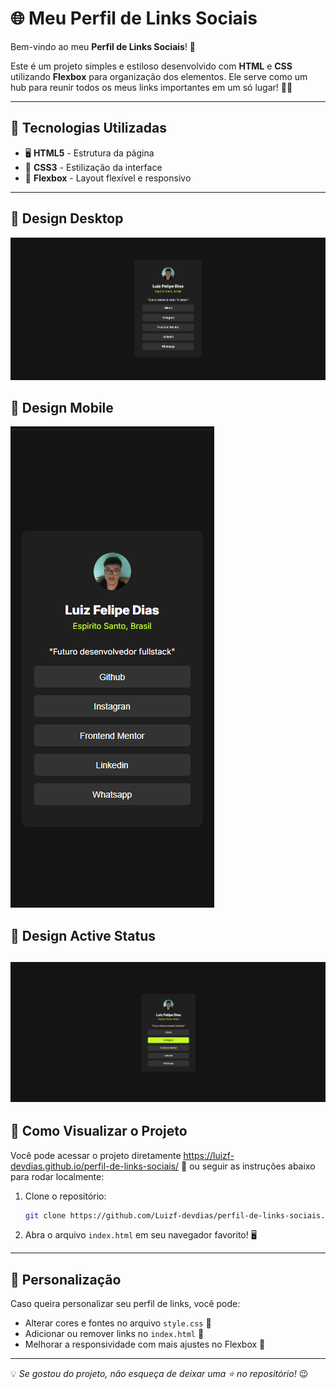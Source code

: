 # 🌐 Meu Perfil de Links Sociais

Bem-vindo ao meu **Perfil de Links Sociais**! 🚀

Este é um projeto simples e estiloso desenvolvido com **HTML** e **CSS** utilizando **Flexbox** para organização dos elementos. Ele serve como um hub para reunir todos os meus links importantes em um só lugar! 🔗✨

---

## 📌 Tecnologias Utilizadas

- 🖥 **HTML5** - Estrutura da página
- 🎨 **CSS3** - Estilização da interface
- 📏 **Flexbox** - Layout flexível e responsivo

---

## 📸 Design Desktop

![Imagem do Projeto](src/images/design%20desktop.png "Prévia do projeto")

## 📸 Design Mobile

![Imagem do Projeto](src/images/design%20mobile.png "Prévia do projeto")

## 📸 Design Active Status

![Imagem do Projeto](src/images/design%20ação.png "Prévia do projeto")
---

## 🚀 Como Visualizar o Projeto

Você pode acessar o projeto diretamente https://luizf-devdias.github.io/perfil-de-links-sociais/ 🔗 ou seguir as instruções abaixo para rodar localmente:

1. Clone o repositório:
   ```bash
   git clone https://github.com/Luizf-devdias/perfil-de-links-sociais.git
   ```
2. Abra o arquivo `index.html` em seu navegador favorito! 🖥

---

## 🎨 Personalização

Caso queira personalizar seu perfil de links, você pode:

- Alterar cores e fontes no arquivo `style.css` 🎨
- Adicionar ou remover links no `index.html` 🔗
- Melhorar a responsividade com mais ajustes no Flexbox 📱

---

💡 *Se gostou do projeto, não esqueça de deixar uma ⭐ no repositório!* 😉


